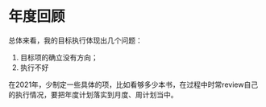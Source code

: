 # 年度回顾

总体来看，我的目标执行体现出几个问题：

1. 目标项的确立没有方向；
2. 执行不好

在2021年，少制定一些具体的项，比如看够多少本书，在过程中时常review自己的执行情况，要把年度计划落实到月度、周计划当中。
